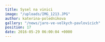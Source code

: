 ```yaml
---
title: Sysel na vinici
image: "/uploads/IMG_1213.JPG"
author: katerina-polednikova
gallery: "/news/jaro-ve-velkych-pavlovicich"
position: 17
date: 2016-05-29 06:00:04 +0000
---
```

